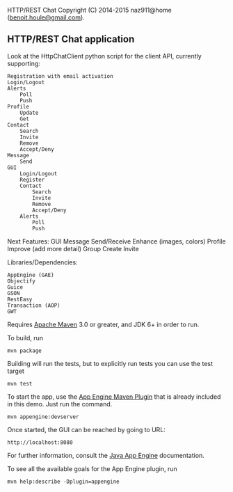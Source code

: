 HTTP/REST Chat
Copyright (C) 2014-2015 naz911@home (benoit.houle@gmail.com).

## HTTP/REST Chat application

Look at the HttpChatClient python script for the client API, currently supporting:

    Registration with email activation
    Login/Logout
    Alerts
        Poll
        Push
    Profile
        Update
        Get
    Contact
        Search
        Invite
        Remove
        Accept/Deny
    Message
        Send
    GUI
        Login/Logout
        Register
        Contact
            Search
            Invite
            Remove
            Accept/Deny
        Alerts
            Poll
            Push

Next Features:
    GUI
        Message
            Send/Receive
        Enhance (images, colors)
    Profile
        Improve (add more detail)
    Group
        Create
        Invite

Libraries/Dependencies:

    AppEngine (GAE)
    Objectify
    Guice
    GSON
    RestEasy
    Transaction (AOP)
    GWT

Requires [Apache Maven](http://maven.apache.org) 3.0 or greater, and JDK 6+ in order to run.

To build, run

    mvn package

Building will run the tests, but to explicitly run tests you can use the test target

    mvn test

To start the app, use the [App Engine Maven Plugin](http://code.google.com/p/appengine-maven-plugin/) that is already included in this demo.  Just run the command.

    mvn appengine:devserver

Once started, the GUI can be reached by going to URL:

    http://localhost:8080

For further information, consult the [Java App Engine](https://developers.google.com/appengine/docs/java/overview) documentation.

To see all the available goals for the App Engine plugin, run

    mvn help:describe -Dplugin=appengine
